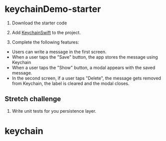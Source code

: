 # keychainDemo-starter

1. Download the starter code

1. Add [KeychainSwift](https://github.com/evgenyneu/keychain-swift#keychain_access_groups) to the project.

1. Complete the following features:

  - Users can write a message in the first screen.
  - When a user taps the "Save" button, the app stores the message using Keychain
  - When a user taps the "Show" button, a modal appears with the saved message.
  - In the second screen, if a user taps "Delete", the message gets removed from Keychain, the label is cleared and the modal closes.


## Stretch challenge

1. Write unit tests for you persistence layer.
# keychain
